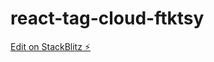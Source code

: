 # react-tag-cloud-ftktsy

[Edit on StackBlitz ⚡️](https://stackblitz.com/edit/react-tag-cloud-ftktsy)
